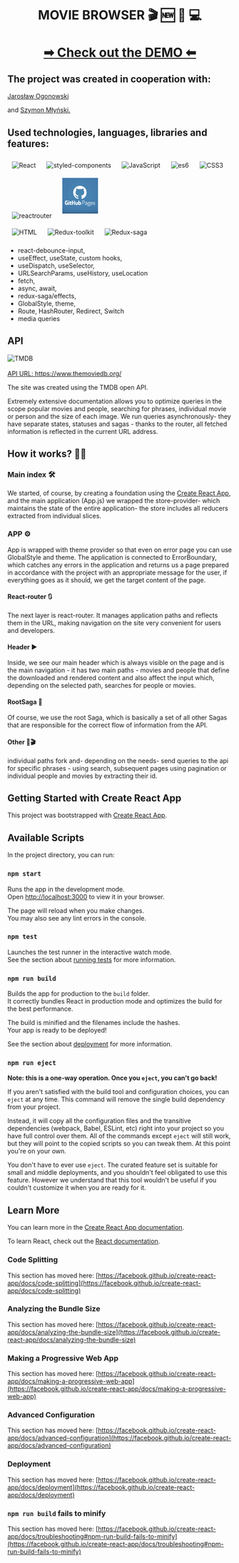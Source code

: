  <h1 align="center">MOVIE BROWSER 🎬 🆕 📱 💻<h1>

<p align="center">
<a  href="https://jaroslawogonowski.github.io/movie-browser/">
➡ Check out the DEMO ⬅
</a>
</p>

## The project was created in cooperation with:
<p><a href="https://github.com/JaroslawOgonowski"> Jarosław Ogonowski</a></p>
 <p>and <a href="https://github.com/saimoNN37">Szymon Młyński.</a></p>


## Used technologies, languages, libraries and features:
<img src="https://cdn.iconscout.com/icon/free/png-256/free-react-1-282599.png" alt="React" width="80px" style="margin: 10px">
<img src="https://www.styled-components.com/atom.png" alt="styled-components" width="80px" style="margin: 10px">
<img src="https://upload.wikimedia.org/wikipedia/commons/thumb/6/6a/JavaScript-logo.png/800px-JavaScript-logo.png" alt="JavaScript" height="80px" style="margin: 10px">
<img src="https://live.staticflickr.com/7306/16407404782_8b9c57eab3_w.jpg" alt="es6" width="80" style="margin: 10px">
<img src="https://upload.wikimedia.org/wikipedia/commons/thumb/6/62/CSS3_logo.svg/800px-CSS3_logo.svg.png" alt="CSS3" width="80" style="margin: 10px">
<img src="https://reactrouter.com/twitterimage.jpg" alt="reactrouter" height="80px" style="margin: 10px">
<img src="https://raw.githubusercontent.com/github/explore/80688e429a7d4ef2fca1e82350fe8e3517d3494d/collections/github-pages-examples/github-pages-examples.png" alt="GitHub pages" height="80px" style="margin: 10px">
</br><img src="https://encrypted-tbn0.gstatic.com/images?q=tbn:ANd9GcQCI1yTWEJhL2OoD4f-5JxhUcxPA-AVikenrA&usqp=CAU" alt="HTML" height="80px" style="margin: 10px">
<img src="https://cdn.hashnode.com/res/hashnode/image/upload/v1626366102185/9lUF4ajJG.png" alt="Redux-toolkit" height="80px" style="margin: 10px">
<img src="https://user-images.githubusercontent.com/36799589/69492522-e6b41b80-0ec9-11ea-90d3-b37bacad7ca8.png" alt="Redux-saga" height="80px" style="margin: 10px">
  
- react-debounce-input,
- useEffect, useState,  custom hooks,
- useDispatch, useSelector,
- URLSearchParams, useHistory, useLocation
- fetch,
- async, await,
- redux-saga/effects,
- GlobalStyle, theme,
- Route, HashRouter, Redirect, Switch
- media queries

## API 
<img src="https://www.themoviedb.org/assets/2/v4/logos/v2/blue_short-8e7b30f73a4020692ccca9c88bafe5dcb6f8a62a4c6bc55cd9ba82bb2cd95f6c.svg" alt="TMDB" height="60px" >
</br>
</br>
<a href="https://www.themoviedb.org/"> API URL: https://www.themoviedb.org/</a>

The site was created using the TMDB open API. 

Extremely extensive documentation allows you to optimize queries in the scope
popular movies and people, searching for phrases, individual movie or person and the size of each image. 
We run queries asynchronously- they have separate states, statuses and sagas - thanks to the router, all fetched information is reflected in the current URL address. 

## How it works? 🔎✅
### Main index 🛠
We started, of course, by creating a foundation using the  [Create React App](https://github.com/facebook/create-react-app), and the main application (App.js) we wrapped the store-provider- which maintains the state of the entire application- the store includes all reducers extracted from individual slices.
### APP ⚙ 
App is wrapped with theme provider so that even on error page you can use GlobalStyle and theme.
The application is connected to ErrorBoundary, which catches any errors in the application and returns us a page prepared in accordance with the project with an appropriate message for the user, if everything goes as it should, we get the target content of the page. 

#### React-router 🔃
The next layer is react-router. It manages application paths and reflects them in the URL, making navigation on the site very convenient for users and developers.
#### Header ▶
Inside, we see our main header which is always visible on the page and is the main navigation - it has two main paths - movies and people that define the downloaded and rendered content and also affect the input which, depending on the selected path, searches for people or movies.
#### RootSaga 🔁
Of course, we use the root Saga, which is basically a set of all other Sagas that are responsible for the correct flow of information from the API.

#### Other 🤵🎬
individual paths fork and- depending on the needs- send queries to the api for specific phrases - using search, subsequent pages using pagination or individual people and movies by extracting their id.

## Getting Started with Create React App

This project was bootstrapped with [Create React App](https://github.com/facebook/create-react-app).

## Available Scripts

In the project directory, you can run:

### `npm start`

Runs the app in the development mode.\
Open [http://localhost:3000](http://localhost:3000) to view it in your browser.

The page will reload when you make changes.\
You may also see any lint errors in the console.

### `npm test`

Launches the test runner in the interactive watch mode.\
See the section about [running tests](https://facebook.github.io/create-react-app/docs/running-tests) for more information.

### `npm run build`

Builds the app for production to the `build` folder.\
It correctly bundles React in production mode and optimizes the build for the best performance.

The build is minified and the filenames include the hashes.\
Your app is ready to be deployed!

See the section about [deployment](https://facebook.github.io/create-react-app/docs/deployment) for more information.

### `npm run eject`

**Note: this is a one-way operation. Once you `eject`, you can't go back!**

If you aren't satisfied with the build tool and configuration choices, you can `eject` at any time. This command will remove the single build dependency from your project.

Instead, it will copy all the configuration files and the transitive dependencies (webpack, Babel, ESLint, etc) right into your project so you have full control over them. All of the commands except `eject` will still work, but they will point to the copied scripts so you can tweak them. At this point you're on your own.

You don't have to ever use `eject`. The curated feature set is suitable for small and middle deployments, and you shouldn't feel obligated to use this feature. However we understand that this tool wouldn't be useful if you couldn't customize it when you are ready for it.

## Learn More

You can learn more in the [Create React App documentation](https://facebook.github.io/create-react-app/docs/getting-started).

To learn React, check out the [React documentation](https://reactjs.org/).

### Code Splitting

This section has moved here: [https://facebook.github.io/create-react-app/docs/code-splitting](https://facebook.github.io/create-react-app/docs/code-splitting)

### Analyzing the Bundle Size

This section has moved here: [https://facebook.github.io/create-react-app/docs/analyzing-the-bundle-size](https://facebook.github.io/create-react-app/docs/analyzing-the-bundle-size)

### Making a Progressive Web App

This section has moved here: [https://facebook.github.io/create-react-app/docs/making-a-progressive-web-app](https://facebook.github.io/create-react-app/docs/making-a-progressive-web-app)

### Advanced Configuration

This section has moved here: [https://facebook.github.io/create-react-app/docs/advanced-configuration](https://facebook.github.io/create-react-app/docs/advanced-configuration)

### Deployment

This section has moved here: [https://facebook.github.io/create-react-app/docs/deployment](https://facebook.github.io/create-react-app/docs/deployment)

### `npm run build` fails to minify

This section has moved here: [https://facebook.github.io/create-react-app/docs/troubleshooting#npm-run-build-fails-to-minify](https://facebook.github.io/create-react-app/docs/troubleshooting#npm-run-build-fails-to-minify)
